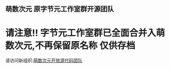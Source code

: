 ## 萌数次元 原字节元工作室群开源团队
# 请注意!! 字节元工作室群已全面合并入萌数次元,不再保留原名称 仅供存档
请访问新组织:[萌数次元开放源代码团队](https://github.com/Moedigital/)
